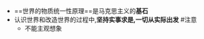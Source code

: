 - ==世界的物质统一性原理==是马克思主义的**基石**
- 认识世界和改造世界的过程中,**坚持实事求是,一切从实际出发** #注意
	- 不能主观想象 <!--SR:!2022-10-13,1,230-->